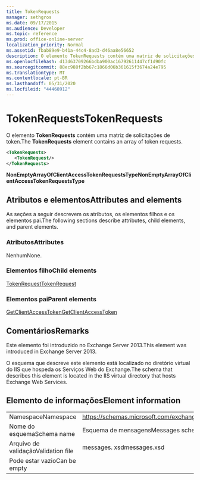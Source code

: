 ```yaml
---
title: TokenRequests
manager: sethgros
ms.date: 09/17/2015
ms.audience: Developer
ms.topic: reference
ms.prod: office-online-server
localization_priority: Normal
ms.assetid: fbab89e9-b41a-44c4-8ad3-d46aa8e56652
description: O elemento TokenRequests contém uma matriz de solicitações de token.
ms.openlocfilehash: d13d63709266bdba900ac16792611447cf1d90fc
ms.sourcegitcommit: 88ec988f2bb67c1866d06b361615f3674a24e795
ms.translationtype: MT
ms.contentlocale: pt-BR
ms.lasthandoff: 05/31/2020
ms.locfileid: "44468912"
---
```

# <a name="tokenrequests"></a><span data-ttu-id="e76d2-103">TokenRequests</span><span class="sxs-lookup"><span data-stu-id="e76d2-103">TokenRequests</span></span>

<span data-ttu-id="e76d2-104">O elemento **TokenRequests** contém uma matriz de solicitações de token.</span><span class="sxs-lookup"><span data-stu-id="e76d2-104">The **TokenRequests** element contains an array of token requests.</span></span> 
  
```XML
<TokenRequests>
   <TokenRequest/>
</TokenRequests>
```

 <span data-ttu-id="e76d2-105">**NonEmptyArrayOfClientAccessTokenRequestsType**</span><span class="sxs-lookup"><span data-stu-id="e76d2-105">**NonEmptyArrayOfClientAccessTokenRequestsType**</span></span>
## <a name="attributes-and-elements"></a><span data-ttu-id="e76d2-106">Atributos e elementos</span><span class="sxs-lookup"><span data-stu-id="e76d2-106">Attributes and elements</span></span>

<span data-ttu-id="e76d2-107">As seções a seguir descrevem os atributos, os elementos filhos e os elementos pai.</span><span class="sxs-lookup"><span data-stu-id="e76d2-107">The following sections describe attributes, child elements, and parent elements.</span></span>
  
### <a name="attributes"></a><span data-ttu-id="e76d2-108">Atributos</span><span class="sxs-lookup"><span data-stu-id="e76d2-108">Attributes</span></span>

<span data-ttu-id="e76d2-109">Nenhum</span><span class="sxs-lookup"><span data-stu-id="e76d2-109">None.</span></span>
  
### <a name="child-elements"></a><span data-ttu-id="e76d2-110">Elementos filho</span><span class="sxs-lookup"><span data-stu-id="e76d2-110">Child elements</span></span>

[<span data-ttu-id="e76d2-111">TokenRequest</span><span class="sxs-lookup"><span data-stu-id="e76d2-111">TokenRequest</span></span>](tokenrequest.md)
  
### <a name="parent-elements"></a><span data-ttu-id="e76d2-112">Elementos pai</span><span class="sxs-lookup"><span data-stu-id="e76d2-112">Parent elements</span></span>

[<span data-ttu-id="e76d2-113">GetClientAccessToken</span><span class="sxs-lookup"><span data-stu-id="e76d2-113">GetClientAccessToken</span></span>](getclientaccesstoken.md)
  
## <a name="remarks"></a><span data-ttu-id="e76d2-114">Comentários</span><span class="sxs-lookup"><span data-stu-id="e76d2-114">Remarks</span></span>

<span data-ttu-id="e76d2-115">Este elemento foi introduzido no Exchange Server 2013.</span><span class="sxs-lookup"><span data-stu-id="e76d2-115">This element was introduced in Exchange Server 2013.</span></span>
  
<span data-ttu-id="e76d2-116">O esquema que descreve este elemento está localizado no diretório virtual do IIS que hospeda os Serviços Web do Exchange.</span><span class="sxs-lookup"><span data-stu-id="e76d2-116">The schema that describes this element is located in the IIS virtual directory that hosts Exchange Web Services.</span></span>
  
## <a name="element-information"></a><span data-ttu-id="e76d2-117">Elemento de informações</span><span class="sxs-lookup"><span data-stu-id="e76d2-117">Element information</span></span>

|||
|:-----|:-----|
|<span data-ttu-id="e76d2-118">Namespace</span><span class="sxs-lookup"><span data-stu-id="e76d2-118">Namespace</span></span>  <br/> |https://schemas.microsoft.com/exchange/services/2006/messages  <br/> |
|<span data-ttu-id="e76d2-119">Nome do esquema</span><span class="sxs-lookup"><span data-stu-id="e76d2-119">Schema name</span></span>  <br/> |<span data-ttu-id="e76d2-120">Esquema de mensagens</span><span class="sxs-lookup"><span data-stu-id="e76d2-120">Messages schema</span></span>  <br/> |
|<span data-ttu-id="e76d2-121">Arquivo de validação</span><span class="sxs-lookup"><span data-stu-id="e76d2-121">Validation file</span></span>  <br/> |<span data-ttu-id="e76d2-122">messages. xsd</span><span class="sxs-lookup"><span data-stu-id="e76d2-122">messages.xsd</span></span>  <br/> |
|<span data-ttu-id="e76d2-123">Pode estar vazio</span><span class="sxs-lookup"><span data-stu-id="e76d2-123">Can be empty</span></span>  <br/> ||
   

